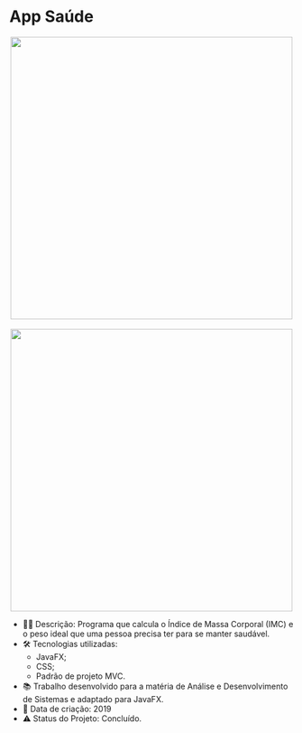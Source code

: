 # App Saúde

<p align="center"> 
  <img align="center" src="https://user-images.githubusercontent.com/31167065/125688060-67cdd164-a093-414c-9a25-884c14ed8128.jpeg" width="500">  
  <br><br>
  <img align="center" src="https://user-images.githubusercontent.com/31167065/125688291-84bdeaa3-5ba2-4d12-9da3-07c3bc3c333f.jpeg" width="500">  
</p>

* 👩‍💻 Descrição: Programa que calcula o Índice de Massa Corporal (IMC) e o peso ideal que uma pessoa precisa ter para se manter saudável.
* 🛠 Tecnologias utilizadas: 
    - JavaFX;
    - CSS;
    - Padrão de projeto MVC.
* :books: Trabalho desenvolvido para a matéria de Análise e Desenvolvimento de Sistemas e adaptado para JavaFX.
* 📆 Data de criação: 2019
* ⚠️ Status do Projeto: Concluído.
